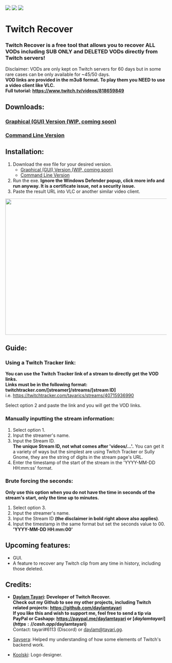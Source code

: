 <a href="https://paypal.me/daylamtayari"><img src="https://img.shields.io/badge//daylamtayari-%2300457C.svg?&style=for-the-badge&logo=PayPal&logoColor=white&labelColor=black"></a> 
<a href="https://cash.app/$daylamtayari"><img src="https://img.shields.io/badge//$daylamtayari-%2300C244.svg?&style=for-the-badge&logo=Cash-App&logoColor=white&labelColor=black"></a> 
<a href="https://www.blockchain.com/btc/address/15KcKrsqW6DQdyZPrgRXXmsKkyyZzHAQVX"><img src="https://img.shields.io/badge/15KcKrsqW6DQdyZPrgRXXmsKkyyZzHAQVX-%23F7931A.svg?&style=for-the-badge&logo=bitcoin&logoColor=white&labelColor=black"></a>

# Twitch Recover

### Twitch Recover is a free tool that allows you to recover ALL VODs including SUB ONLY and DELETED VODs directly from Twitch servers!  

Disclaimer: VODs are only kept on Twitch servers for 60 days but in some rare cases can be only available for ~45/50 days.  
**VOD links are provided in the m3u8 format. To play them you NEED to use a video client like VLC.**  
**Full tutorial: https://www.twitch.tv/videos/818659849**   
  
<break/>  


## Downloads:  
<break/>  

### [Graphical (GUI) Version (WIP, coming soon)]()
### [Command Line Version](https://github.com/TwitchRecover/TwitchRecover/releases/download/1.1/TwitchRecover-CLI-v1.1.exe)

## Installation:
1. Download the exe file for your desired version.
    - [Graphical (GUI) Version (WIP, coming soon)]()
    - [Command Line Version](https://github.com/TwitchRecover/TwitchRecover/releases/download/1.1/TwitchRecover-CLI-v1.1.exe)
2. Run the exe. **Ignore the Windows Defender popup, click more info and run anyway. It is a certificate issue, not a security issue.**
3. Paste the result URL into VLC or another similar video client.  
<img src="https://i.gyazo.com/8de89763015852c0ab70aabc6447ec04.gif" width="646.5" height="426"/>

## Guide:
### Using a Twitch Tracker link:
**You can use the Twitch Tracker link of a stream to directly get the VOD links.**  
**Links must be in the following format: twitchtracker.com/[streamer]/streams/[stream ID]**  
i.e. https://twitchtracker.com/tayarics/streams/40715936990  

Select option 2 and paste the link and you will get the VOD links.

### Manually inputting the stream information:
1. Select option 1.
2. Input the streamer's name.
3. Input the Stream ID.  
    **The unique Stream ID, not what comes after 'videos/...'.** You can get it a variety of ways but the simplest are using Twitch Tracker or Sully Gnome, they are the string of digits in the stream page's URL.
4. Enter the timestamp of the start of the stream in the 'YYYY-MM-DD HH:mm:ss' format.

### Brute forcing the seconds:
**Only use this option when you do not have the time in seconds of the stream's start, only the time up to minutes.**
1. Select option 3.
2. Input the streamer's name.
3. Input the Stream ID **(the disclaimer in bold right above also applies)**.
4. Input the timestamp in the same format but set the seconds value to 00.
    **'YYYY-MM-DD HH:mm:00'**
    
## Upcoming features:
- GUI.
- A feature to recover any Twitch clip from any time in history, including those deleted.

## Credits:
- **[Daylam Tayari](https://github.com/daylamtayari): Developer of Twitch Recover.**  
**Check out my Github to see my other projects, including Twitch related projects:**   **https://github.com/daylamtayari**  
**If you like this and wish to support me, feel free to send a tip via PayPal or Cashapp:  https://paypal.me/daylamtayari or [$daylamtayari](https://cash.app/$daylamtayari)**  
Contact: tayari#6113 (Discord) or daylam@tayari.gg.
  
- [Saysera](https://twitter.com/Saysera69): Helped my understanding of how some elements of Twitch's backend work.
- [Koolski](https://twitter.com/Koolski_): Logo designer.
